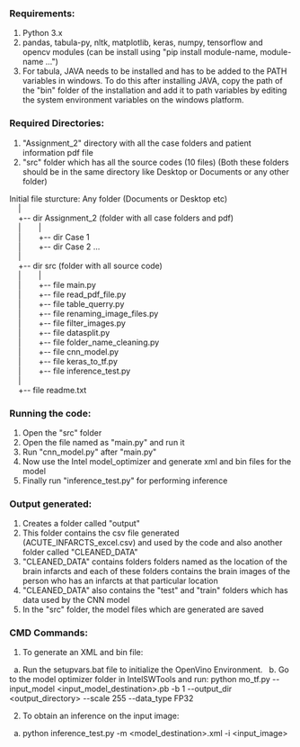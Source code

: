 
### Requirements:
1. Python 3.x
2. pandas, tabula-py, nltk, matplotlib, keras, numpy, tensorflow and opencv modules
   (can be install using "pip install module-name, module-name ...")
3. For tabula, JAVA needs to be installed and has to be added to the PATH variables in windows.
   To do this after installing JAVA, copy the path of the "bin" folder of the installation and add
   it to path variables by editing the system environment variables on the windows platform.

### Required Directories:
1. "Assignment_2" directory with all the case folders and patient information pdf file
2. "src" folder which has all the source codes (10 files)
   (Both these folders should be in the same directory like Desktop or Documents or any other folder)

Initial file sturcture:
Any folder (Documents or Desktop etc)  
&nbsp; &nbsp; |  
&nbsp; &nbsp; +-- dir Assignment_2 (folder with all case folders and pdf)  
&nbsp; &nbsp; |&nbsp; &nbsp; &nbsp; &nbsp; |  
&nbsp; &nbsp; |&nbsp; &nbsp; &nbsp; &nbsp; +-- dir Case 1  
&nbsp; &nbsp; |&nbsp; &nbsp; &nbsp; &nbsp; +-- dir Case 2 ...  
&nbsp; &nbsp; |  
&nbsp; &nbsp; +-- dir src (folder with all source code)  
&nbsp; &nbsp; |&nbsp; &nbsp; &nbsp; &nbsp; |  
&nbsp; &nbsp; |&nbsp; &nbsp; &nbsp; &nbsp; +-- file main.py  
&nbsp; &nbsp; |&nbsp; &nbsp; &nbsp; &nbsp; +-- file read_pdf_file.py  
&nbsp; &nbsp; |&nbsp; &nbsp; &nbsp; &nbsp; +-- file table_querry.py  
&nbsp; &nbsp; |&nbsp; &nbsp; &nbsp; &nbsp; +-- file renaming_image_files.py  
&nbsp; &nbsp; |&nbsp; &nbsp; &nbsp; &nbsp; +-- file filter_images.py  
&nbsp; &nbsp; |&nbsp; &nbsp; &nbsp; &nbsp; +-- file datasplit.py  
&nbsp; &nbsp; |&nbsp; &nbsp; &nbsp; &nbsp; +-- file folder_name_cleaning.py  
&nbsp; &nbsp; |&nbsp; &nbsp; &nbsp; &nbsp; +-- file cnn_model.py  
&nbsp; &nbsp; |&nbsp; &nbsp; &nbsp; &nbsp; +-- file keras_to_tf.py  
&nbsp; &nbsp; |&nbsp; &nbsp; &nbsp; &nbsp; +-- file inference_test.py  
&nbsp; &nbsp; |     
&nbsp; &nbsp; +-- file readme.txt
  

### Running the code:
1. Open the "src" folder
2. Open the file named as "main.py" and run it
3. Run "cnn_model.py" after "main.py"
4. Now use the Intel model_optimizer and generate xml and bin files for the model
5. Finally run "inference_test.py" for performing inference

### Output generated:
1. Creates a folder called "output"
2. This folder contains the csv file generated (ACUTE_INFARCTS_excel.csv) and used by the code and also
   another folder called "CLEANED_DATA"
3. "CLEANED_DATA" contains folders folders named as the location of the brain infarcts and each of
   these folders contains the brain images of the person who has an infarcts at that particular
   location
4. "CLEANED_DATA" also contains the "test" and "train" folders which has data used by the CNN model
5. In the "src" folder, the model files which are generated are saved

### CMD Commands:
1. To generate an XML and bin file: 

&nbsp; a. Run the setupvars.bat file to initialize the OpenVino Environment. 
&nbsp; b. Go to the model optimizer folder in IntelSWTools and run: python mo_tf.py --input_model <input_model_destination>.pb -b 1 --output_dir <output_directory> --scale 255 --data_type FP32

2. To obtain an inference on the input image: 

&nbsp; a. python inference_test.py -m <model_destination>.xml -i <input_image>
